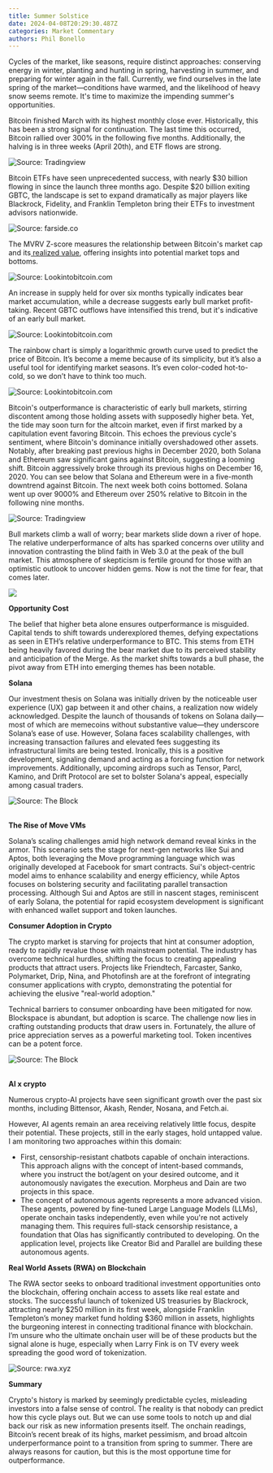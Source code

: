 ```yaml
---
title: Summer Solstice
date: 2024-04-08T20:29:30.487Z
categories: Market Commentary
authors: Phil Bonello
---
```

Cycles of the market, like seasons, require distinct approaches: conserving energy in winter, planting and hunting in spring, harvesting in summer, and preparing for winter again in the fall. Currently, we find ourselves in the late spring of the market—conditions have warmed, and the likelihood of heavy snow seems remote. It's time to maximize the impending summer's opportunities.

Bitcoin finished March with its highest monthly close ever. Historically, this has been a strong signal for continuation. The last time this occurred, Bitcoin rallied over 300% in the following five months. Additionally, the halving is in three weeks (April 20th), and ETF flows are strong.

![Source: Tradingview](https://lh7-us.googleusercontent.com/wlZBquVGV87aEB5vs_HDK0Vn1D6ckbtciuyo-9McOIR8qFZlv8xNdS4GXWOKq7tvA5RC_8cy7IcbQm3O3sQ3YTxp9ANGACq1-BcsSLqxKFkeaSt7K5gScQNPFnJFZcKqlIO1Lulq5Mm8z8wyUgB2NZQ)

Bitcoin ETFs have seen unprecedented success, with nearly $30 billion flowing in since the launch three months ago. Despite $20 billion exiting GBTC, the landscape is set to expand dramatically as major players like Blackrock, Fidelity, and Franklin Templeton bring their ETFs to investment advisors nationwide.

![Source: farside.co](https://lh7-us.googleusercontent.com/2gehRkwtF0q-3zFgCb7bwS1nxjVDGNpNYneppEYOMJ3bihlCYpBwlt3j51fR2c9yutdHGNEspyrGBBj7dfKT6_jep7gGETD8mtFeeLWPLCA1ebGbBX0JQDXgP4ljdHQ7dUdM_Juh-QMO2R7U4xP7ids)

The MVRV Z-score measures the relationship between Bitcoin's market cap and its[ realized value](https://www.lookintobitcoin.com/charts/realized-price/#:~:text=Bitcoin%20Realized%20Price%20is%20the,number%20of%20bitcoins%20in%20circulation.), offering insights into potential market tops and bottoms.

![Source: Lookintobitcoin.com](https://lh7-us.googleusercontent.com/dsYAXGkLjqK698Gk88sAxo5pcRmLHJSUZh2g3aXL0RefyjWBRXVYWYDLZ7Tw9WqFnbMywJFkdDtxOh5kEyK_mjHwaykuBKgyMJAGF75e3SIYHyCHQ532j7SaMCv14lcs-RkW7PobT-dRSk1_gLdmbFE)

An increase in supply held for over six months typically indicates bear market accumulation, while a decrease suggests early bull market profit-taking. Recent GBTC outflows have intensified this trend, but it's indicative of an early bull market. 

![Source: Lookintobitcoin.com](https://lh7-us.googleusercontent.com/4jkEV3sDQxZafTmivbwpFwVxt5d1gdbuiwPSXfmWWcRb9CpUZA09R28Q2QdVg2KzQWmBIiy7bbxtn5JzKmmcqLEF6MNXpPa5zXyX4NB62uwVj4UIdjLzcOKsmYV3Lv4Ps9ycrc-BkbHHSLw8l0S5cCA)

The rainbow chart is simply a logarithmic growth curve used to predict the price of Bitcoin. It’s become a meme because of its simplicity, but it’s also a useful tool for identifying market seasons. It’s even color-coded hot-to-cold, so we don’t have to think too much. 

![Source: Lookintobitcoin.com](https://lh7-us.googleusercontent.com/-KUGcHtxz4yXMgy9KAJzGe3AaPaupYsNFe20RuqwEXgvClRyFBggdGMDdN8_bpGkI86q1f7adm6fZ5dM6KzIbG_AHwaUGyZzlw3Or-V4nK7V07ZIzQmIl35YuuAYWqS6sbh3EklYNvgKIyoIVsMspqE)

Bitcoin's outperformance is characteristic of early bull markets, stirring discontent among those holding assets with supposedly higher beta. Yet, the tide may soon turn for the altcoin market, even if first marked by a capitulation event favoring Bitcoin. This echoes the previous cycle's sentiment, where Bitcoin's dominance initially overshadowed other assets. Notably, after breaking past previous highs in December 2020, both Solana and Ethereum saw significant gains against Bitcoin, suggesting a looming shift. Bitcoin aggressively broke through its previous highs on December 16, 2020. You can see below that Solana and Ethereum were in a five-month downtrend against Bitcoin. The next week both coins bottomed. Solana went up over 9000% and Ethereum over 250% relative to Bitcoin in the following nine months. 

![Source: Tradingview](https://lh7-us.googleusercontent.com/BM9uECUaNDsCD4eDLg62yDvCZ-FkIXiz8mZQ7RM_fQhJpnEzpAJuohqSTRLqimhUdFRbYWgWi_zFQ1xCsLyjB2ca6oVPcrZAJpNfJVGDh3O33D2IhfolY-Kb5n8L2g4m_niT3FX7U6_UsdoAtl7NVhQ)

Bull markets climb a wall of worry; bear markets slide down a river of hope. The relative underperformance of alts has sparked concerns over utility and innovation contrasting the blind faith in Web 3.0 at the peak of the bull market. This atmosphere of skepticism is fertile ground for those with an optimistic outlook to uncover hidden gems. Now is not the time for fear, that comes later. 

![](https://lh7-us.googleusercontent.com/lB2eowszXkeLVPI4f5MxpWxASu1JFvwxkoqHzd7CIXH1jtNBBox9o_PAyXEwr5gvLgzTQoDVIweiK6zF2ec5JPxaUT224azmlIAiBlKnlB80e4Tjv37IrxO4B6EvDC73mUu_1QAPxfh98q3pEkeQq0o)

**Opportunity Cost**

The belief that higher beta alone ensures outperformance is misguided. Capital tends to shift towards underexplored themes, defying expectations as seen in ETH’s relative underperformance to BTC. This stems from ETH being heavily favored during the bear market due to its perceived stability and anticipation of the Merge. As the market shifts towards a bull phase, the pivot away from ETH into emerging themes has been notable.

**Solana** 

Our investment thesis on Solana was initially driven by the noticeable user experience (UX) gap between it and other chains, a realization now widely acknowledged. Despite the launch of thousands of tokens on Solana daily—most of which are memecoins without substantive value—they underscore Solana’s ease of use. However, Solana faces scalability challenges, with increasing transaction failures and elevated fees suggesting its infrastructural limits are being tested. Ironically, this is a positive development, signaling demand and acting as a forcing function for network improvements. Additionally, upcoming airdrops such as Tensor, Parcl, Kamino, and Drift Protocol are set to bolster Solana's appeal, especially among casual traders.

![Source: The Block](https://lh7-us.googleusercontent.com/K9Lb1DIsc9yMlfOPHcdjksSHFhBW58s1s6zN1u1q3afdQximTS2PK2R4YS_AOeNBO6IfJVWoKPS-Meg4Pbf_os74Wg9VzcLcOvTiHn5i1gXVG2tXJuwcRfVKIDAf-rbq_QGan2Da_LSvEzJaMliBrS0)

**\
The Rise of Move VMs**

Solana’s scaling challenges amid high network demand reveal kinks in the armor. This scenario sets the stage for next-gen networks like Sui and Aptos, both leveraging the Move programming language which was originally developed at Facebook for smart contracts. Sui's object-centric model aims to enhance scalability and energy efficiency, while Aptos focuses on bolstering security and facilitating parallel transaction processing. Although Sui and Aptos are still in nascent stages, reminiscent of early Solana, the potential for rapid ecosystem development is significant with enhanced wallet support and token launches.

**Consumer Adoption in Crypto**

The crypto market is starving for projects that hint at consumer adoption, ready to rapidly revalue those with mainstream potential. The industry has overcome technical hurdles, shifting the focus to creating appealing products that attract users. Projects like Friendtech, Farcaster, Sanko, Polymarket, Drip, Nina, and Photofinsh are at the forefront of integrating consumer applications with crypto, demonstrating the potential for achieving the elusive "real-world adoption." 

Technical barriers to consumer onboarding have been mitigated for now. Blockspace is abundant, but adoption is scarce. The challenge now lies in crafting outstanding products that draw users in. Fortunately, the allure of price appreciation serves as a powerful marketing tool. Token incentives can be a potent force. 

![Source: The Block](https://lh7-us.googleusercontent.com/XbigeyQCqU7j1wlcu7zePONOTeBdX10SGXwzJZnhDajh-JtJI0mB_Jk4I2vEQlpfvhCynIR4NTZ6HOgxI4qodUhzaoQB0F9igYbNciRoa64mTvw5xVA2-XOSSJNcIcArqj4loHRRhb1ap1UJYxLdkaA)

**\
AI x crypto**

Numerous crypto-AI projects have seen significant growth over the past six months, including Bittensor, Akash, Render, Nosana, and Fetch.ai.

However, AI agents remain an area receiving relatively little focus, despite their potential. These projects, still in the early stages, hold untapped value. I am monitoring two approaches within this domain:

* First, censorship-resistant chatbots capable of onchain interactions. This approach aligns with the concept of intent-based commands, where you instruct the bot/agent on your desired outcome, and it autonomously navigates the execution. Morpheus and Dain are two projects in this space.
* The concept of autonomous agents represents a more advanced vision. These agents, powered by fine-tuned Large Language Models (LLMs), operate onchain tasks independently, even while you're not actively managing them. This requires full-stack censorship resistance, a foundation that Olas has significantly contributed to developing. On the application level, projects like Creator Bid and Parallel are building these autonomous agents.

**Real World Assets (RWA) on Blockchain**

The RWA sector seeks to onboard traditional investment opportunities onto the blockchain, offering onchain access to assets like real estate and stocks. The successful launch of tokenized US treasuries by Blackrock, attracting nearly $250 million in its first week, alongside Franklin Templeton’s money market fund holding $360 million in assets, highlights the burgeoning interest in connecting traditional finance with blockchain. I’m unsure who the ultimate onchain user will be of these products but the signal alone is huge, especially when Larry Fink is on TV every week spreading the good word of tokenization. 

![Source: rwa.xyz](https://lh7-us.googleusercontent.com/VIRUOe4GRTijeFmz9VK2qWapfoMs9fGZ0KAH73Of4go9iXuZUJ8tKfZGEk_TtuYW6Kv-FiRtDLfi0ztqfrQWMyuOVLKJmFjNYVaA0HsMQduhhvbugmZAC3bnCYzjnlb-KcZtT9bUaVK6rVdFKdJC9ls)

**Summary**

Crypto's history is marked by seemingly predictable cycles, misleading investors into a false sense of control. The reality is that nobody can predict how this cycle plays out. But we can use some tools to notch up and dial back our risk as new information presents itself. The onchain readings, Bitcoin’s recent break of its highs, market pessimism, and broad altcoin underperformance point to a transition from spring to summer. There are always reasons for caution, but this is the most opportune time for outperformance.